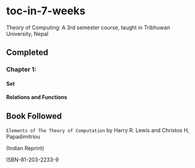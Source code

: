 toc-in-7-weeks
==============

Theory of Computing: A 3rd semester course, taught in Tribhuwan University, Nepal

Completed
----

### Chapter 1: 
#### Set
#### Relations and Functions


Book Followed
----

`Elements of The Theory of Computation` by Harry R. Lewis and Christos H, Papadimitriou  

(Indian Reprint)

ISBN-81-203-2233-9
